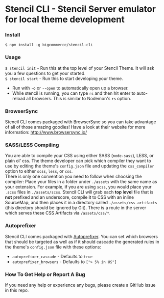 # Stencil CLI - Stencil Server emulator for local theme development

### Install

`$ npm install -g bigcommerce/stencil-cli`

### Usage

`$ stencil init` - Run this at the top level of your Stencil Theme.  It will ask you a few questions to get your started.  
`$ stencil start` - Run this to start developing your theme.
 - Run with `-o` or `--open` to automatically open up a browser.
 - While stencil is running, you can type `rs` and then hit enter to auto-reload all browsers. This is similar to Nodemon's `rs` option.

### BrowserSync

Stencil CLI comes packaged with BrowserSync so you can take advantage of all of those amazing goodies!  Have a look at their website for more information: http://www.browsersync.io/

### SASS/LESS Compiling

You are able to compile your CSS using either SASS (`node-sass`), LESS, or plain ol' css.  The theme developer can pick which compiler they want to use by editing the theme's `config.json` file and updating the `css_compiler` option to either `scss`, `less`, or `css`.  
There is only one convention you need to follow when choosing the compiler: Place your files in a folder under `./assets` with the same name as your extension.  For example, if you are using `scss`, you would place your `.scss` files in `./assets/scss`.  Stencil CLI will grab each **top level** file that is **not** prefixed and an underscore, compile it to CSS with an inline SourceMap, and then places it in a directory called `./assets/css-artifacts` (this directory should be ignored by Git).  There is a route in the server which serves these CSS Artifacts via `/assets/css/*`.

### Autoprefixer ###

Stencil CLI comes packaged with [Autoprefixer](https://github.com/postcss/autoprefixer).  You can set which browsers that should be targeted as well as if it should cascade the generated rules in the theme's `config.json` file with these options:
 - `autoprefixer_cascade` - Defaults to `true`
 - `autoprefixer_browsers` - Defaults to `["> 5% in US"]`

### How To Get Help or Report A Bug

If you need any help or experience any bugs, please create a GitHub issue in this repo.
